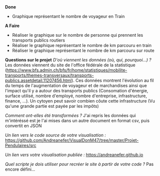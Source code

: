 **Done**
- Graphique représentant le nombre de voyageur en Train

**A Faire**
- Réaliser le graphique sur le nombre de personne qui prennent les transports publics routiers
- Réaliser le graphique représentant le nombre de km parcouru en train
- Réaliser le graphique représentant le nombre de km parcouru sur route

**Questions sur le projet**
*D'où viennent les données (où, qui, pourquoi...) ?*
Les données viennent du site de l'office fédérale de la statistique (https://www.bfs.admin.ch/bfs/fr/home/statistiques/mobilite-transports/themes-transversaux/transports-publics.assetdetail.11207456.html). Ces données montrent l'évolution au fil du temps de l'augmentation de voyageur et de marchandises ainsi que l'impact qu'il y a autour des transports publics (Consomation d'énergie, surface utilisé, nombre d'employé, nombre d'entreprise, infrastructure, finance, ...). Un cytoyen peut savoir combien côute cette infrastructure (Vu qu'une grande partie est payée par les impôts)

*Comment ont-elles été transformées ?*
J'ai repris les données qui m'intéréssé est je l'ai mises dans un autre document en format csv, puis convertit en JSON

*Un lien vers le code source de votre visualisation :*
https://github.com/Andreanefer/VisualDonM47/tree/master/Projet-Pendulaires/src

*Un lien vers votre visualisation publiée :*
https://andreanefer.github.io

*Quel scripte je dois utiliser pour recréer le site à partir de votre code ?*
Pas encore défini... 
